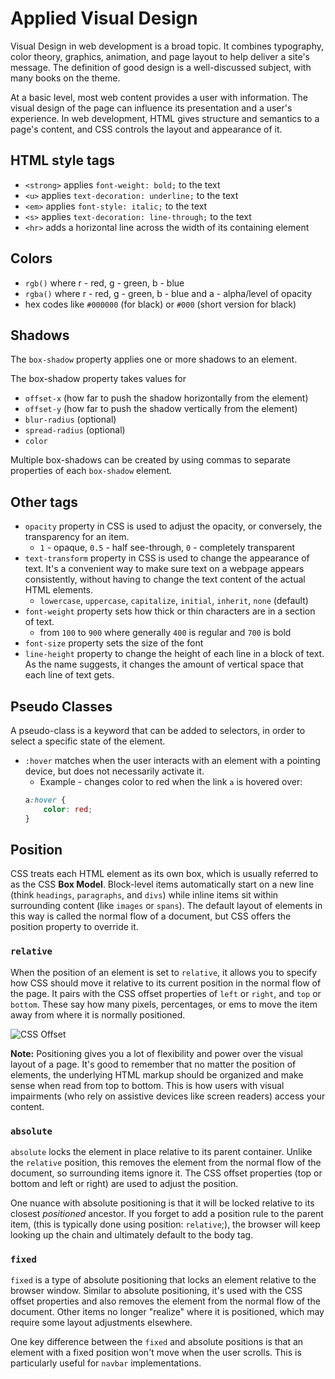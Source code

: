 # Applied Visual Design
Visual Design in web development is a broad topic. It combines typography, color theory, graphics, animation, and page layout to help deliver a site's message. The definition of good design is a well-discussed subject, with many books on the theme.

At a basic level, most web content provides a user with information. The visual design of the page can influence its presentation and a user's experience. In web development, HTML gives structure and semantics to a page's content, and CSS controls the layout and appearance of it.

## HTML style tags
- `<strong>` applies `font-weight: bold;` to the text
- `<u>` applies `text-decoration: underline;` to the text
- `<em>` applies `font-style: italic;` to the text
- `<s>` applies `text-decoration: line-through;` to the text
- `<hr>` adds a horizontal line across the width of its containing element

## Colors
- `rgb()` where r - red, g - green, b - blue
- `rgba()` where r - red, g - green, b - blue and a - alpha/level of opacity
- hex codes like `#000000` (for black) or `#000` (short version for black)

## Shadows
The `box-shadow` property applies one or more shadows to an element.

The box-shadow property takes values for
- `offset-x` (how far to push the shadow horizontally from the element)
- `offset-y` (how far to push the shadow vertically from the element)
- `blur-radius` (optional)
- `spread-radius` (optional)
- `color`

Multiple box-shadows can be created by using commas to separate properties of each `box-shadow` element.

## Other tags
- `opacity` property in CSS is used to adjust the opacity, or conversely, the transparency for an item.
    * `1` - opaque, `0.5` - half see-through, `0` - completely transparent
- `text-transform` property in CSS is used to change the appearance of text. It's a convenient way to make sure text on a webpage appears consistently, without having to change the text content of the actual HTML elements.
    * `lowercase`, `uppercase`, `capitalize`, `initial`, `inherit`, `none` (default)
- `font-weight` property sets how thick or thin characters are in a section of text.
    * from `100` to `900` where generally `400` is regular and `700` is bold
- `font-size` property sets the size of the font
- `line-height` property to change the height of each line in a block of text. As the name suggests, it changes the amount of vertical space that each line of text gets.

## Pseudo Classes
A pseudo-class is a keyword that can be added to selectors, in order to select a specific state of the element.

- `:hover` matches when the user interacts with an element with a pointing device, but does not necessarily activate it.
    * Example - changes color to red when the link `a` is hovered over:
    ```css
    a:hover {
        color: red;
    }
    ```

## Position
CSS treats each HTML element as its own box, which is usually referred to as the CSS **Box Model**. Block-level items automatically start on a new line (think `headings`, `paragraphs`, and `divs`) while inline items sit within surrounding content (like `images` or `spans`). The default layout of elements in this way is called the normal flow of a document, but CSS offers the position property to override it.

### `relative`
When the position of an element is set to `relative`, it allows you to specify how CSS should move it relative to its current position in the normal flow of the page. It pairs with the CSS offset properties of `left` or `right`, and `top` or `bottom`. These say how many pixels, percentages, or ems to move the item away from where it is normally positioned.

![CSS Offset](https://cdn-media-1.freecodecamp.org/imgr/eWWi3gZ.gif)

**Note:** Positioning gives you a lot of flexibility and power over the visual layout of a page. It's good to remember that no matter the position of elements, the underlying HTML markup should be organized and make sense when read from top to bottom. This is how users with visual impairments (who rely on assistive devices like screen readers) access your content.

### `absolute`
`absolute` locks the element in place relative to its parent container. Unlike the `relative` position, this removes the element from the normal flow of the document, so surrounding items ignore it. The CSS offset properties (top or bottom and left or right) are used to adjust the position.

One nuance with absolute positioning is that it will be locked relative to its closest *positioned* ancestor. If you forget to add a position rule to the parent item, (this is typically done using position: `relative`;), the browser will keep looking up the chain and ultimately default to the body tag.

### `fixed`
`fixed` is a type of absolute positioning that locks an element relative to the browser window. Similar to absolute positioning, it's used with the CSS offset properties and also removes the element from the normal flow of the document. Other items no longer "realize" where it is positioned, which may require some layout adjustments elsewhere.

One key difference between the `fixed` and absolute positions is that an element with a fixed position won't move when the user scrolls. This is particularly useful for `navbar` implementations.